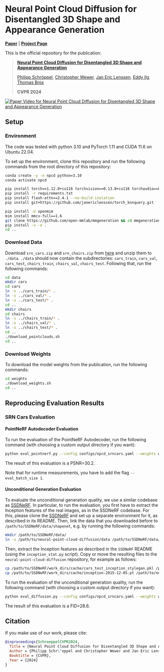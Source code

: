 # Neural Point Cloud Diffusion for Disentangled 3D Shape and Appearance Generation

[**Paper**](https://arxiv.org/abs/2312.14124) | [**Project Page**](https://neural-point-cloud-diffusion.github.io/)

This is the official repository for the publication:
> **[Neural Point Cloud Diffusion for Disentangled 3D Shape and Appearance Generation](https://arxiv.org/abs/2312.14124)**
>
> [Philipp Schröppel](https://pschroeppel.github.io/), [Christopher Wewer](https://geometric-rl.mpi-inf.mpg.de/people/Wewer.html), [Jan Eric Lenssen](https://janericlenssen.github.io/), [Eddy Ilg](https://cvmp.cs.uni-saarland.de/people/#eddy-ilg), [Thomas Brox](https://lmb.informatik.uni-freiburg.de/people/brox)
> 
> **CVPR 2024**

[![Paper Video for Neural Point Cloud Diffusion for Disentangled 3D Shape and Appearance Generation](https://img.youtube.com/vi/_zumjq9mzHw/0.jpg)](https://www.youtube.com/watch?v=_zumjq9mzHw)

## Setup
### Environment
The code was tested with python 3.10 and PyTorch 1.11 and CUDA 11.6 on Ubuntu 22.04. 

To set up the environment, clone this repository and run the following commands from the root directory of this repository:
```bash
conda create -y -n npcd python=3.10
conda activate npcd

pip install torch==1.12.0+cu116 torchvision==0.13.0+cu116 torchaudio==0.12.0 --extra-index-url https://download.pytorch.org/whl/cu116
pip install -r requirements.txt
pip install flash-attn==2.4.1 --no-build-isolation
pip install git+https://github.com/janericlenssen/torch_knnquery.git

pip install -U openmim
mim install mmcv-full==1.6
git clone https://github.com/open-mmlab/mmgeneration && cd mmgeneration && git checkout v0.7.2
pip install -v -e .
cd ..
```

### Download Data
Download `srn_cars.zip` and `srn_chairs.zip` from [here](https://drive.google.com/drive/folders/1PsT3uKwqHHD2bEEHkIXB99AlIjtmrEiR) and unzip them to `./data`. `./data` should now contain the subdirectories: `cars_train`, `cars_val`, `cars_test`, `chairs_train`, `chairs_val`, `chairs_test`. Following that, run the following commands:
```bash
cd data
mkdir cars
cd cars
ln -s ../cars_train/* .
ln -s ../cars_val/* .
ln -s ../cars_test/* .
cd ..
mkdir chairs
cd chairs
ln -s ../chairs_train/* .
ln -s ../chairs_val/* .
ln -s ../chairs_test/* .
cd ..
./download_pointclouds.sh
cd ..
```

### Download Weights
To download the model weights from the publication, run the following commands:
```bash
cd weights
./download_weights.sh
cd ..
```

## Reproducing Evaluation Results

### SRN Cars Evaluation

#### PointNeRF Autodecoder Evaluation
To run the evaluation of the PointNeRF Autodecoder, run the following command (with choosing a custom output directory if you want):
```bash
python eval_pointnerf.py --config configs/npcd_srncars.yaml --weights weights/npcd_srncars.pt --output /tmp/npcd_eval/srn_cars/pointnerf
```
The result of this evaluation is a PSNR=30.2.

Note that for runtime measurements, you have to add the flag `--eval_batch_size 1`.

#### Unconditional Generation Evaluation
To evaluate the unconditional generation quality, we use a similar codebase as [SSDNeRF](https://github.com/Lakonik/SSDNeRF). In particular, to run the evaluation, you first have to extract the Inception features of the real images, as in the SSDNeRF codebase. For this, please clone the [SSDNeRF](https://github.com/Lakonik/SSDNeRF) and set up a separate environment for it, as described in its README. Then, link the data that you downloaded before to `/path/to/SSDNeRF/data/shapenet`, e.g. by running the following commands:
```bash
mkdir /path/to/SSDNeRF/data/
ln -s /path/to/neural-point-cloud-diffusion/data /path/to/SSDNeRF/data/shapenet
```

Then, extract the Inception features as described in the `SSDNeRF` README (using the `inception_stat.py` script). Copy or move the resulting files to the `neural-point-cloud-diffusion` repository, for example as follows:
```bash
cp /path/to/SSDNeRF/work_dirs/cache/cars_test_inception_stylegan.pkl /path/to/neural-point-cloud-diffusion/data
cp /path/to/SSDNeRF/work_dirs/cache/inception-2015-12-05.pt /path/to/neural-point-cloud-diffusion/data
```

To run the evaluation of the unconditional generation quality, run the following command (with choosing a custom output directory if you want):
```bash
python eval_diffusion.py --config configs/npcd_srncars.yaml --weights weights/npcd_srncars.pt --output /tmp/npcd_eval/srn_cars/diffusion
```
The result of this evaluation is a FID=28.6.

## Citation

If you make use of our work, please cite:
```bibtex
@inproceedings{SchroeppelCVPR2024,
  Title = {Neural Point Cloud Diffusion for Disentangled 3D Shape and Appearance Generation},
  Author = {Philipp Schr\"oppel and Christopher Wewer and Jan Eric Lenssen and Eddy Ilg and Thomas Brox},
  Booktitle = {CVPR},
  Year = {2024}
}
```
